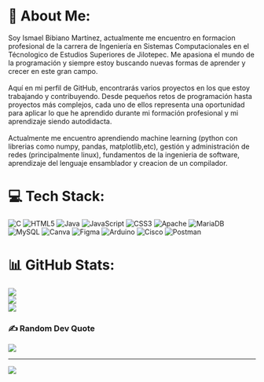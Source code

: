 # 💫 About Me:
Soy Ismael Bibiano Martínez, actualmente me encuentro en formacion profesional de la carrera de Ingeniería en Sistemas Computacionales en el Técnologico de Estudios Superiores de Jilotepec. Me apasiona el mundo de la programación y siempre estoy buscando nuevas formas de aprender y crecer en este gran campo.<br><br>Aquí en mi perfil de GitHub, encontrarás varios proyectos en los que estoy trabajando y contribuyendo. Desde pequeños retos de programación hasta proyectos más complejos, cada uno de ellos representa una oportunidad para aplicar lo que he aprendido durante mi formación profesional y mi aprendizaje siendo autodidacta.<br><br>Actualmente me encuentro aprendiendo machine learning (python con librerias como numpy, pandas, matplotlib,etc), gestión y administración de redes (principalmente linux), fundamentos de la ingenieria de software, aprendizaje del lenguaje ensamblador y creacion de un compilador. 


# 💻 Tech Stack:
![C](https://img.shields.io/badge/c-%2300599C.svg?style=flat&logo=c&logoColor=white) ![HTML5](https://img.shields.io/badge/html5-%23E34F26.svg?style=flat&logo=html5&logoColor=white) ![Java](https://img.shields.io/badge/java-%23ED8B00.svg?style=flat&logo=openjdk&logoColor=white) ![JavaScript](https://img.shields.io/badge/javascript-%23323330.svg?style=flat&logo=javascript&logoColor=%23F7DF1E) ![CSS3](https://img.shields.io/badge/css3-%231572B6.svg?style=flat&logo=css3&logoColor=white) ![Apache](https://img.shields.io/badge/apache-%23D42029.svg?style=flat&logo=apache&logoColor=white) ![MariaDB](https://img.shields.io/badge/MariaDB-003545?style=flat&logo=mariadb&logoColor=white) ![MySQL](https://img.shields.io/badge/mysql-4479A1.svg?style=flat&logo=mysql&logoColor=white) ![Canva](https://img.shields.io/badge/Canva-%2300C4CC.svg?style=flat&logo=Canva&logoColor=white) ![Figma](https://img.shields.io/badge/figma-%23F24E1E.svg?style=flat&logo=figma&logoColor=white) ![Arduino](https://img.shields.io/badge/-Arduino-00979D?style=flat&logo=Arduino&logoColor=white) ![Cisco](https://img.shields.io/badge/cisco-%23049fd9.svg?style=flat&logo=cisco&logoColor=black) ![Postman](https://img.shields.io/badge/Postman-FF6C37?style=flat&logo=postman&logoColor=white)
# 📊 GitHub Stats:
![](https://github-readme-stats.vercel.app/api?username=IsmaelJrDev&theme=midnight-purple&hide_border=false&include_all_commits=false&count_private=false)<br/>
![](https://github-readme-streak-stats.herokuapp.com/?user=IsmaelJrDev&theme=midnight-purple&hide_border=false)<br/>
![](https://github-readme-stats.vercel.app/api/top-langs/?username=IsmaelJrDev&theme=midnight-purple&hide_border=false&include_all_commits=false&count_private=false&layout=compact)

### ✍️ Random Dev Quote
![](https://quotes-github-readme.vercel.app/api?type=horizontal&theme=radical)

---
[![](https://visitcount.itsvg.in/api?id=IsmaelJrDev&icon=5&color=5)](https://visitcount.itsvg.in)

<!-- Proudly created with GPRM ( https://gprm.itsvg.in ) -->
